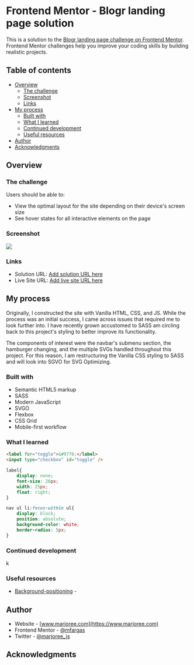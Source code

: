 # Frontend Mentor - Blogr landing page solution

This is a solution to the [Blogr landing page challenge on Frontend Mentor](https://www.frontendmentor.io/challenges/blogr-landing-page-EX2RLAApP). Frontend Mentor challenges help you improve your coding skills by building realistic projects. 

## Table of contents

- [Overview](#overview)
  - [The challenge](#the-challenge)
  - [Screenshot](#screenshot)
  - [Links](#links)
- [My process](#my-process)
  - [Built with](#built-with)
  - [What I learned](#what-i-learned)
  - [Continued development](#continued-development)
  - [Useful resources](#useful-resources)
- [Author](#author)
- [Acknowledgments](#acknowledgments)

## Overview

### The challenge

Users should be able to:

- View the optimal layout for the site depending on their device's screen size
- See hover states for all interactive elements on the page

### Screenshot

![](./screenshot.jpg)

### Links

- Solution URL: [Add solution URL here](https://your-solution-url.com)
- Live Site URL: [Add live site URL here](https://marjoree-blogr-landing-page.netlify.app/)

## My process

Originally, I constructed the site with Vanilla HTML, CSS, and JS.
While the process was an initial success, I came across issues that required me to look further into. I have recently grown accustomed to SASS am circling back to this project's styling to better improve its functionality.

The components of interest were the navbar's submenu section, the hamburger changing, and the multiple SVGs handled throughout this project. For this reason, I am restructuring the Vanilla CSS styling to SASS and will look into SGVO for SVG Optimizing.

### Built with

- Semantic HTML5 markup
- SASS
- Modern JavaScript
- SVGO
- Flexbox
- CSS Grid
- Mobile-first workflow

### What I learned

```html
<label for="toggle">&#9776;</label>
<input type="checkbox" id="toggle" />
```
```css
label{
    display: none;
    font-size: 26px;
    width: 25px;
    float: right;
}

nav ul li:focus-within ul{
    display: block;
    position: absolute;
    background-color: white;
    border-radius: 5px;
}
```
<!-- ```js
const proudOfThisFunc = () => {
  console.log('🎉')
}
``` -->

### Continued development

k
### Useful resources

- [Background-positioning](https://css-tricks.com/almanac/properties/b/background-position/) - 
<!-- - [Example resource 2](https://www.example.com) -  -->

## Author

- Website - [www.marjoree.com](https://www.marjoree.com)
- Frontend Mentor - [@mfargas](https://www.frontendmentor.io/profile/mfargas)
- Twitter - [@marjoree_js](https://www.twitter.com/marjoree_js)

## Acknowledgments

